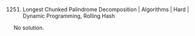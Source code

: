 1251. Longest Chunked Palindrome Decomposition | Algorithms | Hard | Dynamic Programming, Rolling Hash

No solution.
